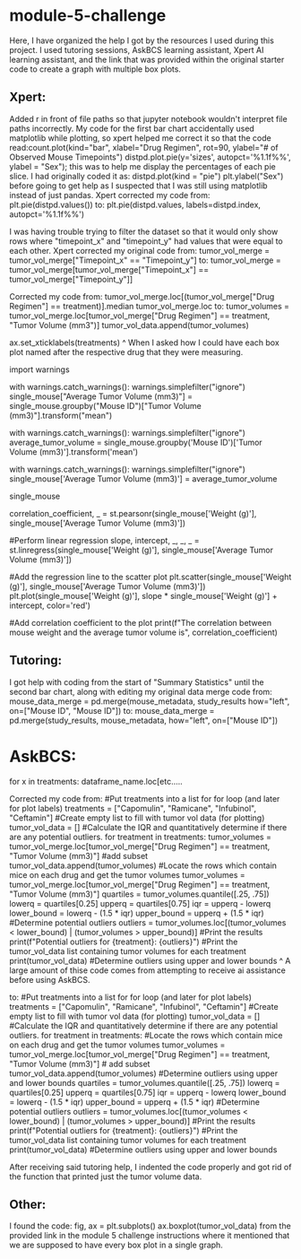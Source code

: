 # module-5-challenge

Here, I have organized the help I got by the resources I used during this project. I used tutoring sessions, AskBCS learning assistant, Xpert AI learning assistant, and the link that was provided within the original starter code to create a graph with multiple box plots.


## Xpert:
Added r in front of file paths so that jupyter notebook wouldn't interpret file paths incorrectly.
My code for the first bar chart accidentally used matplotlib while plotting, so xpert helped me correct it so that the code read:count.plot(kind="bar", xlabel="Drug Regimen", rot=90, ylabel="# of Observed Mouse Timepoints")
distpd.plot.pie(y='sizes', autopct='%1.1f%%', ylabel = "Sex"); this was to help me display the percentages of each pie slice. I had originally coded it as: distpd.plot(kind = "pie") plt.ylabel("Sex") before going to get help as I suspected that I was still using matplotlib instead of just pandas.
Xpert corrected my code from: 
plt.pie(distpd.values())
to: plt.pie(distpd.values, labels=distpd.index, autopct='%1.1f%%')

I was having trouble trying to filter the dataset so that it would only show rows where "timepoint_x" and "timepoint_y" had values that were equal to each other. Xpert corrected my original code from: tumor_vol_merge = tumor_vol_merge["Timepoint_x" == "Timepoint_y"]
to: 
tumor_vol_merge = tumor_vol_merge[tumor_vol_merge["Timepoint_x"] == tumor_vol_merge["Timepoint_y"]]

Corrected my code from:
  tumor_vol_merge.loc[(tumor_vol_merge["Drug Regimen"] == treatment)].median
    tumor_vol_merge.loc
to:
tumor_volumes = tumor_vol_merge.loc[tumor_vol_merge["Drug Regimen"] == treatment, "Tumor Volume (mm3")]
    tumor_vol_data.append(tumor_volumes)

ax.set_xticklabels(treatments)
^ When I asked how I could have each box plot named after the respective drug that they were measuring.

import warnings

with warnings.catch_warnings():
    warnings.simplefilter("ignore")
    single_mouse["Average Tumor Volume (mm3)"] = single_mouse.groupby("Mouse ID")["Tumor Volume (mm3)"].transform("mean")

with warnings.catch_warnings():
    warnings.simplefilter("ignore")
    average_tumor_volume = single_mouse.groupby('Mouse ID')['Tumor Volume (mm3)'].transform('mean')

with warnings.catch_warnings():
    warnings.simplefilter("ignore")
    single_mouse['Average Tumor Volume (mm3)'] = average_tumor_volume

single_mouse

correlation_coefficient, _ = st.pearsonr(single_mouse['Weight (g)'], single_mouse['Average Tumor Volume (mm3)'])

#Perform linear regression
slope, intercept, _, _, _ = st.linregress(single_mouse['Weight (g)'], single_mouse['Average Tumor Volume (mm3)'])

#Add the regression line to the scatter plot
plt.scatter(single_mouse['Weight (g)'], single_mouse['Average Tumor Volume (mm3)'])
plt.plot(single_mouse['Weight (g)'], slope * single_mouse['Weight (g)'] + intercept, color='red')

#Add correlation coefficient to the plot
print(f"The correlation between mouse weight and the average tumor volume is", correlation_coefficient)

## Tutoring:
I got help with coding from the start of "Summary Statistics" until the second bar chart, along with editing my original data merge code from:
mouse_data_merge = pd.merge(mouse_metadata, study_results how="left", on=["Mouse ID", "Mouse ID"]) 
to: 
mouse_data_merge = pd.merge(study_results, mouse_metadata, how="left", on=["Mouse ID"])

# AskBCS:
for x in treatments:
     dataframe_name.loc[etc.....

Corrected my code from: 
#Put treatments into a list for for loop (and later for plot labels)
treatments = ["Capomulin", "Ramicane", "Infubinol", "Ceftamin"]
#Create empty list to fill with tumor vol data (for plotting)
tumor_vol_data = []
#Calculate the IQR and quantitatively determine if there are any potential outliers.
for treatment in treatments:
    tumor_volumes = tumor_vol_merge.loc[tumor_vol_merge["Drug Regimen"] == treatment, "Tumor Volume (mm3)"]
    #add subset
    tumor_vol_data.append(tumor_volumes)
    #Locate the rows which contain mice on each drug and get the tumor volumes
tumor_volumes = tumor_vol_merge.loc[tumor_vol_merge["Drug Regimen"] == treatment, "Tumor Volume (mm3)"]
quartiles = tumor_volumes.quantile([.25, .75])
lowerq = quartiles[0.25]
upperq = quartiles[0.75]
iqr = upperq - lowerq
lower_bound = lowerq - (1.5 * iqr)
upper_bound = upperq + (1.5 * iqr)
    #Determine potential outliers
outliers = tumor_volumes.loc[(tumor_volumes < lower_bound) | (tumor_volumes > upper_bound)]
    #Print the results
print(f"Potential outliers for {treatment}: {outliers}")
#Print the tumor_vol_data list containing tumor volumes for each treatment
print(tumor_vol_data)
    #Determine outliers using upper and lower bounds
^ A large amount of thise code comes from attempting to receive ai assistance before using AskBCS.

to:
#Put treatments into a list for for loop (and later for plot labels)
treatments = ["Capomulin", "Ramicane", "Infubinol", "Ceftamin"]
#Create empty list to fill with tumor vol data (for plotting)
tumor_vol_data = []
#Calculate the IQR and quantitatively determine if there are any potential outliers.
for treatment in treatments:
#Locate the rows which contain mice on each drug and get the tumor volumes
tumor_volumes = tumor_vol_merge.loc[tumor_vol_merge["Drug Regimen"] == treatment, "Tumor Volume (mm3)"]
    # add subset
    tumor_vol_data.append(tumor_volumes)
#Determine outliers using upper and lower bounds
quartiles = tumor_volumes.quantile([.25, .75])
lowerq = quartiles[0.25]
upperq = quartiles[0.75]
iqr = upperq - lowerq
lower_bound = lowerq - (1.5 * iqr)
upper_bound = upperq + (1.5 * iqr)
    #Determine potential outliers
outliers = tumor_volumes.loc[(tumor_volumes < lower_bound) | (tumor_volumes > upper_bound)]
    #Print the results
print(f"Potential outliers for {treatment}: {outliers}")
#Print the tumor_vol_data list containing tumor volumes for each treatment
print(tumor_vol_data)
    #Determine outliers using upper and lower bounds

After receiving said tutoring help, I indented the code properly and got rid of the function that printed just the tumor volume data.

## Other:
I found the code: 
fig, ax = plt.subplots()
ax.boxplot(tumor_vol_data)
from the provided link in the module 5 challenge instructions where it mentioned that we are supposed to have every box plot in a single graph.
